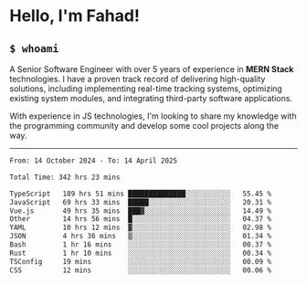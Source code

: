 <h1>Hello, I'm Fahad!</h1>

<h2><code>$ whoami</code></h2>

A Senior Software Engineer with over 5 years of experience in **MERN Stack** technologies. I have a proven track record of delivering high-quality solutions, including implementing real-time tracking systems, optimizing existing system modules, and integrating third-party software applications.

With experience in JS technologies, I'm looking to share my knowledge with the programming community and develop some cool projects along the way.

---

<!--START_SECTION:waka-->

```txt
From: 14 October 2024 - To: 14 April 2025

Total Time: 342 hrs 23 mins

TypeScript   189 hrs 51 mins ██████████████░░░░░░░░░░░   55.45 %
JavaScript   69 hrs 33 mins  █████░░░░░░░░░░░░░░░░░░░░   20.31 %
Vue.js       49 hrs 35 mins  ███▓░░░░░░░░░░░░░░░░░░░░░   14.49 %
Other        14 hrs 56 mins  █░░░░░░░░░░░░░░░░░░░░░░░░   04.37 %
YAML         10 hrs 12 mins  ▓░░░░░░░░░░░░░░░░░░░░░░░░   02.98 %
JSON         4 hrs 36 mins   ▒░░░░░░░░░░░░░░░░░░░░░░░░   01.34 %
Bash         1 hr 16 mins    ░░░░░░░░░░░░░░░░░░░░░░░░░   00.37 %
Rust         1 hr 10 mins    ░░░░░░░░░░░░░░░░░░░░░░░░░   00.34 %
TSConfig     19 mins         ░░░░░░░░░░░░░░░░░░░░░░░░░   00.09 %
CSS          12 mins         ░░░░░░░░░░░░░░░░░░░░░░░░░   00.06 %
```

<!--END_SECTION:waka-->

<!--
**heyFahad/heyFahad** is a ✨ _special_ ✨ repository because its `README.md` (this file) appears on your GitHub profile.

Here are some ideas to get you started:

- 🔭 I’m currently working on ...
- 🌱 I’m currently learning ...
- 👯 I’m looking to collaborate on ...
- 🤔 I’m looking for help with ...
- 💬 Ask me about ...
- 📫 How to reach me: ...
- 😄 Pronouns: ...
- ⚡ Fun fact: ...
-->
